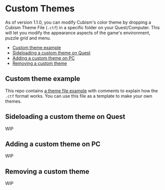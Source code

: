 # Custom Themes

As of version 1.1.0, you can modify Cubism's color theme by dropping a Cubism Theme File (`.ctf`) in a specific folder on your Quest/Computer. This will let you modify the appearance aspects of the game's environment, puzzle grid and menu. 

- [Custom theme example](#Custom-theme-example)
- [Sideloading a custom theme on Quest](#Sideloading-a-custom-theme-on-Quest)
- [Adding a custom theme on PC](#Adding-a-custom-theme-on-PC)
- [Removing a custom theme](#Removing-a-custom-theme)

## Custom theme example
This repo contains [a theme file example](https://github.com/cubismvr/Mods/blob/main/CustomColorTheme/ExampleLight.ctf) with comments to explain how the `.ctf` format works. You can use this file as a template to make your own themes.

## Sideloading a custom theme on Quest
WIP

## Adding a custom theme on PC
WIP

## Removing a custom theme
WIP


